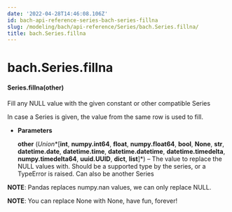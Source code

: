 ```yaml
---
date: '2022-04-28T14:46:08.106Z'
id: bach-api-reference-series-bach-series-fillna
slug: /modeling/bach/api-reference/Series/bach.Series.fillna/
title: bach.Series.fillna
---
```


# bach.Series.fillna


#### Series.fillna(other)
Fill any NULL value with the given constant or other compatible Series

In case a Series is given, the value from the same row is used to fill.


* **Parameters**

    **other** (*Union**[**int**, **numpy.int64**, **float**, **numpy.float64**, **bool**, **None**, **str**, **datetime.date**, **datetime.time**, **datetime.datetime**, **datetime.timedelta**, **numpy.timedelta64**, **uuid.UUID**, **dict**, **list**]*) – The value to replace the NULL values with. Should be a supported
    type by the series, or a TypeError is raised. Can also be another Series


**NOTE**: Pandas replaces numpy.nan values, we can only replace NULL.

**NOTE**: You can replace None with None, have fun, forever!

<!-- !! processed by numpydoc !! -->
